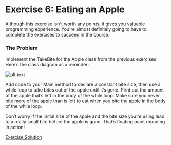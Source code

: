 # Exercise 6: Eating an Apple

Although this exercise isn't worth any points, it gives you valuable programming experience. You're almost definitely going to have to complete the exercises to succeed in the course.

### The Problem

Implement the TakeBite for the Apple class from the previous exercises. Here’s the class diagram as a reminder:

![alt text](https://d3c33hcgiwev3.cloudfront.net/imageAssetProxy.v1/b4T6kLm-Eee7dQrQYbaADg_3117bdbe786d5fa6c1baa90f22972b69_Apple-Class-Diagram.png?expiry=1643068800000&hmac=CDnWwAiJXURyIkobTz8bLYddNEXSpDbJL2uVBMohBkg)

Add code to your Main method to declare a constant bite size, then use a while loop to take bites out of the apple until it’s gone. Print out the amount of the apple that’s left in the body of the while loop. Make sure you never bite more of the apple than is left to eat when you bite the apple in the body of the while loop.

Don’t worry if the initial size of the apple and the bite size you’re using lead to a really small bite before the apple is gone. That’s floating point rounding in action!

[Exercise Solution](https://d3c33hcgiwev3.cloudfront.net/cwanKNsGT0eGpyjbBi9H-Q_104e37953c0043638e9466fd0e63cef1_1-3-Exercise-6-Solution.zip?Expires=1643068800&Signature=WRcd-wwlSrK2T4jrCXm~ePu~hL1vWwkMcoJqRZWzf3CleWDgPL8rTGpVui5jyjnDqkc9soxV8EehxYERDyZh32HId3xKbx0rMGcO8y81sur69gOQbAgNC2rOy2HPl2PXe4eFQ9maRzM3IvlXdTrgVzkZggMIOAj6lhHa4D973r8_&Key-Pair-Id=APKAJLTNE6QMUY6HBC5A)
